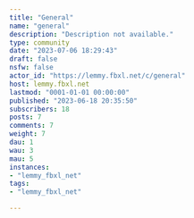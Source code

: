 ```yaml
---
title: "General" 
name: "general"
description: "Description not available."
type: community
date: "2023-07-06 18:29:43"
draft: false
nsfw: false
actor_id: "https://lemmy.fbxl.net/c/general"
host: lemmy.fbxl.net
lastmod: "0001-01-01 00:00:00"
published: "2023-06-18 20:35:50"
subscribers: 18
posts: 7
comments: 7
weight: 7
dau: 1
wau: 3
mau: 5
instances:
- "lemmy_fbxl_net"
tags: 
- "lemmy_fbxl_net"

---
```

